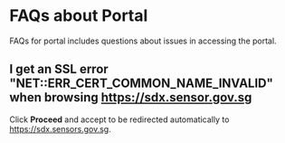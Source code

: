 
# FAQs about Portal

FAQs for portal includes questions about issues in accessing the portal.

## I get an SSL error "NET::ERR_CERT_COMMON_NAME_INVALID" when browsing https://sdx.sensor.gov.sg 


Click **Proceed** and accept to be redirected automatically to https://sdx.sensors.gov.sg.
